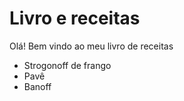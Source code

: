 # Livro e receitas

Olá! Bem vindo ao meu livro de receitas

- Strogonoff de frango
- Pavê
- Banoff
